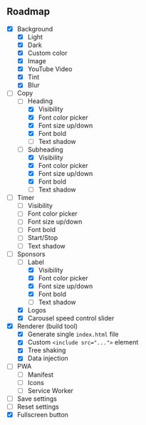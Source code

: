 ## Roadmap

- [x] Background
    - [x] Light
    - [x] Dark
    - [x] Custom color
    - [x] Image
    - [x] YouTube Video
    - [x] Tint
    - [x] Blur
- [ ] Copy
    - [ ] Heading
        - [x] Visibility
        - [x] Font color picker
        - [x] Font size up/down
        - [x] Font bold
        - [ ] Text shadow
    - [ ] Subheading
        - [x] Visibility
        - [x] Font color picker
        - [x] Font size up/down
        - [x] Font bold
        - [ ] Text shadow
- [ ] Timer
    - [ ] Visibility
    - [ ] Font color picker
    - [ ] Font size up/down
    - [ ] Font bold
    - [ ] Start/Stop
    - [ ] Text shadow
- [ ] Sponsors
    - [ ] Label
        - [x] Visibility
        - [x] Font color picker
        - [x] Font size up/down
        - [x] Font bold
        - [ ] Text shadow
    - [x] Logos
    - [x] Carousel speed control slider
- [x] Renderer (build tool)
    - [x] Generate single `index.html` file
    - [x] Custom `<include src="...">` element
    - [x] Tree shaking
    - [x] Data injection
- [ ] PWA
    - [ ] Manifest
    - [ ] Icons
    - [ ] Service Worker
- [ ] Save settings
- [ ] Reset settings
- [x] Fullscreen button